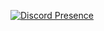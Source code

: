 [![Discord Presence](https://lanyard.cnrad.dev/api/1007372467226038354)](https://discord.com/users/1007372467226038354)
